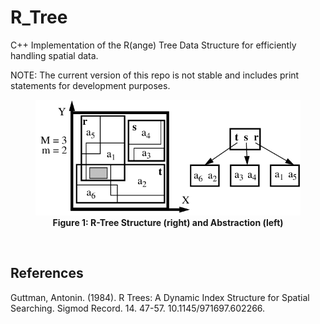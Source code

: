 # R_Tree
C++ Implementation of the R(ange) Tree Data Structure for efficiently handling spatial data.

NOTE: The current version of this repo is not stable and includes print statements for development purposes.

<figure>
<img src=doc/tree_diagram.png>
<figcaption align = "center"><b>Figure 1: R-Tree Structure (right) and Abstraction (left)</b></figcaption>
</figure><br>

## References
Guttman, Antonin. (1984). R Trees: A Dynamic Index Structure for Spatial Searching. Sigmod Record. 14. 47-57. 10.1145/971697.602266. 
